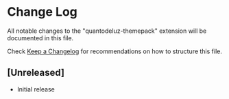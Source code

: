 # Change Log

All notable changes to the "quantodeluz-themepack" extension will be documented in this file.

Check [Keep a Changelog](http://keepachangelog.com/) for recommendations on how to structure this file.

## [Unreleased]

- Initial release
